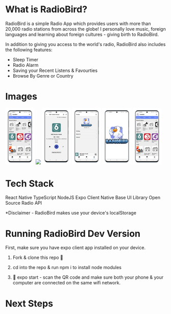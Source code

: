 # What is RadioBird?
RadioBird is a simple Radio App which provides users with more than 20,000 radio stations from across the globe! I personally love music, foreign languages and learning about foreign cultures - giving birth to RadioBird. 

In addition to giving you access to the world's radio, RadioBird also includes the following features:

 - Sleep Timer
 - Radio Alarm
 - Saving your Recent Listens & Favourties
 - Browse By Genre or Country

# Images 
<img src="./assets/images/homepage.png" width="18%"></img> <img src="./assets/images/newspage" width="18%"></img> <img src="./assets/images/playerscreen.png" width="18%"></img> <img src="./assets/images/profilepage.png" width="18%"></img> <img src="./assets/images/splashimage.png" width="18%"></img> <img src="./assets/images/homepage.png" width="18%"></img> 


# Tech Stack
React Native
TypeScript
NodeJS
Expo Client
Native Base UI Library
Open Source Radio API

*Disclaimer - RadioBird makes use your device's localStorage 


# Running RadioBird Dev Version

First, make sure you have expo client app installed on your device. 

1. Fork & clone this repo 🍴

2. cd into the repo & run npm i to install node modules

3. 🚀 expo start - scan the QR code and make sure both your phone & your computer are connected on the same wifi network.


# Next Steps



